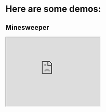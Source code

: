 # Here are some demos:

## Minesweeper

<iframe src="https://typescript-lightsout.stackblitz.io/" height="220">

## Sokoban

<iframe src="https://sokoban.stackblitz.io/" height="220">

## Tic-tac-toe

<iframe src="https://typescript-tictactoe.stackblitz.io/" height="220">

## Chess

<iframe src="https://typescript-nanochess.stackblitz.io/" height="220">

## Peg-Solitair

<iframe src="https://typescript-peg-solitair.stackblitz.io/" height="220">

## Lightsout

<iframe src="https://typescript-lightsout.stackblitz.io/" height="220">

## Tetris (unfinished)

<iframe src="https://typescript-tetris.stackblitz.io/" height="220">
